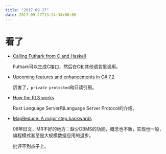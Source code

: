```yaml
---
title: "2017 09 27"
date: 2017-09-27T13:24:34+08:00
---
```


# 看了

+ [Calling Futhark from C and Haskell](https://futhark-lang.org/blog/2017-09-26-calling-futhark-from-c-and-haskell.html)

    Futhark可以生成C接口，然后在C和其他语言里调用。

+ [Upcoming features and enhancements in C# 7.2](http://www.techcartnow.com/upcoming-features-and-enhancements-in-c-sharp-7-2/)

    厉害了，`private protected`和只读引用。

+ [How the RLS works](https://www.ncameron.org/blog/how-the-rls-works/)

    Rust Language Server和Language Server Protocol的介绍。

+ [MapReduce: A major step backwards](https://homes.cs.washington.edu/~billhowe/mapreduce_a_major_step_backwards.html)

    08年旧文，MR不好的地方：缺少DBMS的功能，概念也不新，实现也一般，编程模式甚至是大规模数据应用的退步。

    批评不到点子上。
